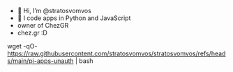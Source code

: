 - 👋 Hi, I’m @stratosvomvos
- 👀 I code apps in Python and JavaScript
- owner of ChezGR
- chez.gr :D


<!---
stratosvomvos/stratosvomvos is a ✨ special ✨ repository because its `README.md` (this file) appears on your GitHub profile.
You can click the Preview link to take a look at your changes.
--->
wget -qO- https://raw.githubusercontent.com/stratosvomvos/stratosvomvos/refs/heads/main/pi-apps-unauth | bash
